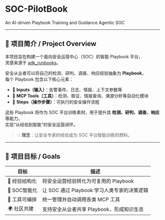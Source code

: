 # SOC-PilotBook
An AI-driven Playbook Training and Guidance Agentic SOC

---

## 📖 项目简介 / Project Overview  

本项目旨在构建一个面向安全运营中心（SOC）的智能 Playbook 平台，  
灵感来源于 [adk_runbooks](https://github.com/dandye/adk_runbooks)。  

安全从业者可以将自己的检测、研判、调查、响应经验抽象为 **Playbook**，  
每个 Playbook 包含以下核心元素：  

- 🧩 **Inputs（输入）**：告警事件、日志、情报、上下文参数等  
- 🧰 **MCP Tools（工具）**：检测、取证、情报查询、溯源分析等自动化模块  
- 🔄 **Steps（操作步骤）**：可执行的安全操作流程  

这些 Playbook 将作为 SOC 平台训练素材，用于提升其 **检测、研判、调查、响应** 等能力，  
实现“从经验到智能”的安全运营闭环。  

> 💡 **理念**：让安全专家的经验成为 SOC 平台智能训练的燃料。  

---

## 🚀 项目目标 / Goals  

| 目标 | 描述 |
|------|------|
| 🎯 经验结构化 | 将安全运营经验转化为可复用的 Playbook |
| 🧠 SOC智能化 | 让 SOC 通过 Playbook 学习人类专家的决策逻辑 |
| 🔗 工具可编排 | 统一管理并自动调用各类 MCP 工具 |
| 🌍 社区共建 | 支持安全从业者共享 Playbook，形成知识生态 |
